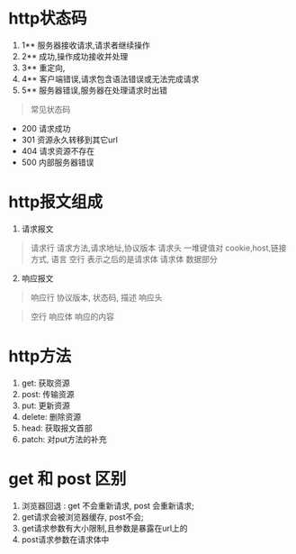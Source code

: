 # http状态码
1. 1** 服务器接收请求,请求者继续操作
2. 2** 成功,操作成功接收并处理
3. 3** 重定向,
4. 4** 客户端错误,请求包含语法错误或无法完成请求
5. 5** 服务器错误,服务器在处理请求时出错	

> 常见状态码
- 200 请求成功
- 301 资源永久转移到其它url
- 404 请求资源不存在
- 500 内部服务器错误

# http报文组成
1. 请求报文
> 请求行
		请求方法,请求地址,协议版本
> 请求头
		一堆键值对 cookie,host,链接方式, 语言
> 空行
		表示之后的是请求体
> 请求体
		数据部分
2. 响应报文
> 响应行
		协议版本, 状态码, 描述
> 响应头
		
> 空行
> 响应体
		响应的内容
		
# http方法
1. get: 获取资源
2. post:	传输资源
3. put:	更新资源
4. delete:	删除资源
5. head:	获取报文首部
6. patch:	对put方法的补充

# get 和 post 区别
1. 浏览器回退 : get 不会重新请求, post 会重新请求;
2. get请求会被浏览器缓存, post不会;
3. get请求参数有大小限制,且参数是暴露在url上的
4. post请求参数在请求体中